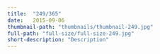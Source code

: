 ```yaml
---
title:  "249/365"
date:   2015-09-06
thumbnail-path: "thumbnails/thumbnail-249.jpg"
full-path: "full-size/full-size-249.jpg"
short-description: "Description"
---
```

